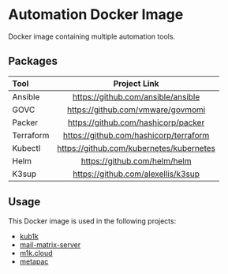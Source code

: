 # Automation Docker Image

Docker image containing multiple automation tools.

## Packages

| Tool          | Project Link                                                                 |
|:--------------|:----------------------------------------------------------------------------:|
| Ansible       | https://github.com/ansible/ansible                                           |
| GOVC          | https://github.com/vmware/govmomi                                            |
| Packer        | https://github.com/hashicorp/packer                                          |
| Terraform     | https://github.com/hashicorp/terraform                                       |
| Kubectl       | https://github.com/kubernetes/kubernetes                                     |
| Helm          | https://github.com/helm/helm                                                 |
| K3sup         | https://github.com/alexellis/k3sup                                           |


## Usage

This Docker image is used in the following projects:

- [kub1k](https://github.com/ironashram/kub1k)
- [mail-matrix-server](https://github.com/ironashram/mail-matrix-server)
- [m1k.cloud](https://github.com/ironashram/m1k.cloud)
- [metapac](https://github.com/ironashram/metapac)
